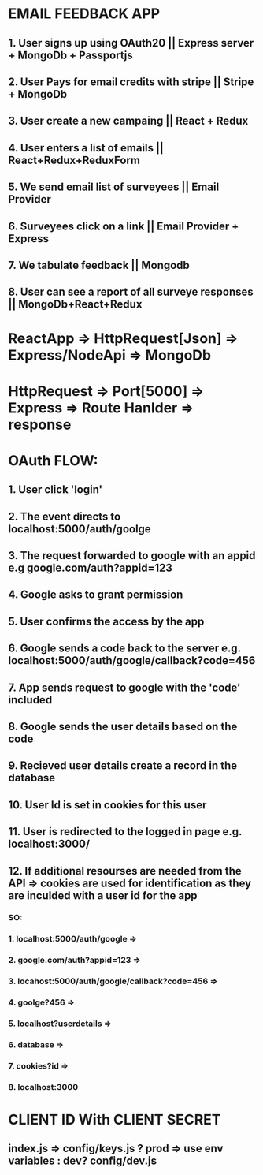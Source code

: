 # EMAIL FEEDBACK APP

## 1. User signs up using OAuth20 || Express server + MongoDb + Passportjs
## 2. User Pays for email credits with stripe || Stripe + MongoDb
## 3. User create a new campaing || React + Redux
## 4. User enters a list of emails || React+Redux+ReduxForm
## 5. We send email list of surveyees || Email Provider
## 6. Surveyees click on a link || Email Provider + Express
## 7. We tabulate feedback || Mongodb
## 8. User can see a report of all surveye responses ||  MongoDb+React+Redux


# ReactApp => HttpRequest[Json] => Express/NodeApi => MongoDb

# HttpRequest => Port[5000] => Express => Route Hanlder => response

# OAuth FLOW:
## 1. User click 'login'
## 2. The event directs to localhost:5000/auth/goolge
## 3. The request forwarded to google with an appid e.g google.com/auth?appid=123
## 4. Google asks to grant permission
## 5. User confirms the access by the app
## 6. Google sends a code back to the server e.g. localhost:5000/auth/google/callback?code=456
## 7. App sends request to google with the 'code' included
## 8. Google sends the user details based on the code
## 9. Recieved user details create a record in the database
## 10. User Id is set in cookies for this user
## 11. User is redirected to the logged in page e.g. localhost:3000/
## 12. If additional resourses are needed from the API => cookies are used for identification as they are inculded with a user id for the app

### SO:
### 1. localhost:5000/auth/google =>
### 2. google.com/auth?appid=123 =>
### 3. locahost:5000/auth/google/callback?code=456 =>
### 4. goolge?456 =>
### 5. localhost?userdetails =>
### 6. database =>
### 7. cookies?id =>
### 8. localhost:3000

# CLIENT ID With CLIENT SECRET
## index.js => config/keys.js ? prod => use env variables : dev? config/dev.js